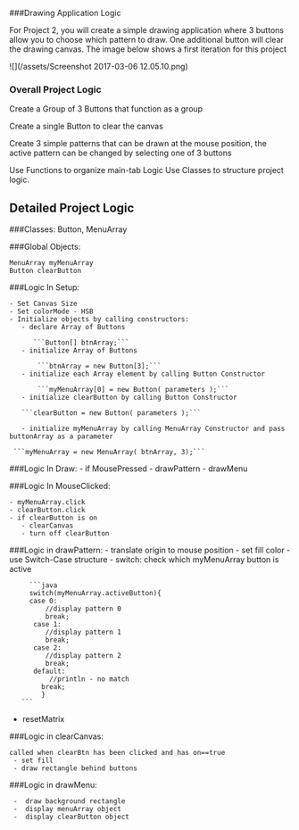 ###Drawing Application Logic

For Project 2, you will create a simple drawing application where 3 buttons allow you to choose which pattern to draw. One additional button will clear the drawing canvas.  The image below shows a first iteration for this project

![](/assets/Screenshot 2017-03-06 12.05.10.png)

### Overall Project Logic


Create a Group of 3 Buttons that function as a group

Create a single Button to clear the canvas

Create 3 simple patterns that can be drawn at the mouse position, the active pattern can be changed by selecting one of 3 buttons

Use Functions to organize main-tab Logic
Use Classes to structure project logic.

## Detailed Project Logic

###Classes:  Button, MenuArray
    
###Global Objects:

    MenuArray myMenuArray
    Button clearButton
    
###Logic In Setup:  

    - Set Canvas Size
    - Set colorMode - HSB
    - Initialize objects by calling constructors:
       - declare Array of Buttons 
       
          ```Button[] btnArray;``` 
       - initialize Array of Buttons
       
           ```btnArray = new Button[3];```
       - initialize each Array element by calling Button Constructor
           
           ```myMenuArray[0] = new Button( parameters );```
       - initialize clearButton by calling Button Constructor
       
       ```clearButton = new Button( parameters );```
       
       - initialize myMenuArray by calling MenuArray Constructor and pass buttonArray as a parameter
       
     ```myMenuArray = new MenuArray( btnArray, 3);```
    
###Logic In Draw:
    - if MousePressed
        - drawPattern
    - drawMenu
    
###Logic In MouseClicked:
    
    - myMenuArray.click
    - clearButton.click
    - if clearButton is on
       - clearCanvas
       - turn off clearButton
 
###Logic in drawPattern:
     - translate origin to mouse position
     - set fill color
     - use Switch-Case structure
     - switch: check which myMenuArray button is active
         
         ```java
         switch(myMenuArray.activeButton){
         case 0:
             //display pattern 0
             break;
          case 1:
             //display pattern 1
             break;
          case 2:
             //display pattern 2
             break;
          default:
              //println - no match
            break;
            }
       ```
       
- resetMatrix
          
          
 ###Logic in clearCanvas:
 
    called when clearBtn has been clicked and has on==true
     - set fill
     - draw rectangle behind buttons
 
 ###Logic in drawMenu:
 
     -  draw background rectangle
     -  display menuArray object
     -  display clearButton object 
    
     
 
   
 